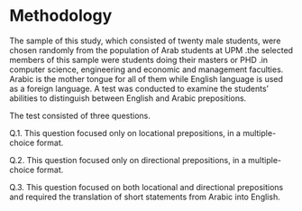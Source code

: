 Methodology
===========

The sample of this study, which consisted of twenty male students, were
chosen randomly from the population of Arab students at UPM .the
selected members of this sample were students doing their masters or PHD
.in computer science, engineering and economic and management faculties.
Arabic is the mother tongue for all of them while English language is
used as a foreign language. A test was conducted to examine the
students’ abilities to distinguish between English and Arabic
prepositions.


The test consisted of three questions.

Q.1. This question focused only on locational prepositions, in a
multiple-choice format.

Q.2. This question focused only on directional prepositions, in a
multiple-choice format.

Q.3. This question focused on both locational and directional
prepositions and required the translation of short statements from
Arabic into English.


